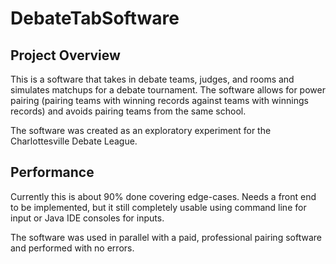 # DebateTabSoftware

## Project Overview
This is a software that takes in debate teams, judges, and rooms and simulates matchups for a debate tournament. The software allows for power pairing (pairing teams with winning records against teams with winnings records) and avoids pairing teams from the same school. 

The software was created as an exploratory experiment for the Charlottesville Debate League.

## Performance
Currently this is about 90% done covering edge-cases. Needs a front end to be implemented, but it still completely usable using command line for input or Java IDE consoles for inputs. 

The software was used in parallel with a paid, professional pairing software and performed with no errors. 
